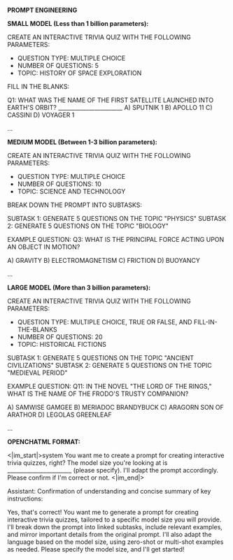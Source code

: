 **PROMPT ENGINEERING**

**SMALL MODEL (Less than 1 billion parameters):**

CREATE AN INTERACTIVE TRIVIA QUIZ WITH THE FOLLOWING PARAMETERS:
* QUESTION TYPE: MULTIPLE CHOICE
* NUMBER OF QUESTIONS: 5
* TOPIC: HISTORY OF SPACE EXPLORATION

FILL IN THE BLANKS:

Q1: WHAT WAS THE NAME OF THE FIRST SATELLITE LAUNCHED INTO EARTH'S ORBIT? _______________________
A) SPUTNIK 1
B) APOLLO 11
C) CASSINI
D) VOYAGER 1

...

**MEDIUM MODEL (Between 1-3 billion parameters):**

CREATE AN INTERACTIVE TRIVIA QUIZ WITH THE FOLLOWING PARAMETERS:
* QUESTION TYPE: MULTIPLE CHOICE
* NUMBER OF QUESTIONS: 10
* TOPIC: SCIENCE AND TECHNOLOGY

BREAK DOWN THE PROMPT INTO SUBTASKS:

SUBTASK 1: GENERATE 5 QUESTIONS ON THE TOPIC "PHYSICS"
SUBTASK 2: GENERATE 5 QUESTIONS ON THE TOPIC "BIOLOGY"

EXAMPLE QUESTION:
Q3: WHAT IS THE PRINCIPAL FORCE ACTING UPON AN OBJECT IN MOTION?

A) GRAVITY
B) ELECTROMAGNETISM
C) FRICTION
D) BUOYANCY

...

**LARGE MODEL (More than 3 billion parameters):**

CREATE AN INTERACTIVE TRIVIA QUIZ WITH THE FOLLOWING PARAMETERS:
* QUESTION TYPE: MULTIPLE CHOICE, TRUE OR FALSE, AND FILL-IN-THE-BLANKS
* NUMBER OF QUESTIONS: 20
* TOPIC: HISTORICAL FICTIONS

SUBTASK 1: GENERATE 5 QUESTIONS ON THE TOPIC "ANCIENT CIVILIZATIONS"
SUBTASK 2: GENERATE 5 QUESTIONS ON THE TOPIC "MEDIEVAL PERIOD"

EXAMPLE QUESTION:
Q11: IN THE NOVEL "THE LORD OF THE RINGS," WHAT IS THE NAME OF THE FRODO'S TRUSTY COMPANION?

A) SAMWISE GAMGEE
B) MERIADOC BRANDYBUCK
C) ARAGORN SON OF ARATHOR
D) LEGOLAS GREENLEAF

...

**OPENCHATML FORMAT:**

<|im_start|>system You want me to create a prompt for creating interactive trivia quizzes, right? The model size you're looking at is _______________________ (please specify). I'll adapt the prompt accordingly. Please confirm if I'm correct or not. <|im_end|>

Assistant: Confirmation of understanding and concise summary of key instructions:

Yes, that's correct! You want me to generate a prompt for creating interactive trivia quizzes, tailored to a specific model size you will provide. I'll break down the prompt into linked subtasks, include relevant examples, and mirror important details from the original prompt. I'll also adapt the language based on the model size, using zero-shot or multi-shot examples as needed. Please specify the model size, and I'll get started!